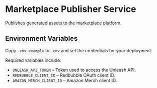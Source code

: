# Marketplace Publisher Service

Publishes generated assets to the marketplace platform.

## Environment Variables

Copy `.env.example` to `.env` and set the credentials for your deployment.

Required variables include:

- `UNLEASH_API_TOKEN` – Token used to access the Unleash API.
- `REDBUBBLE_CLIENT_ID` – Redbubble OAuth client ID.
- `AMAZON_MERCH_CLIENT_ID` – Amazon Merch client ID.
